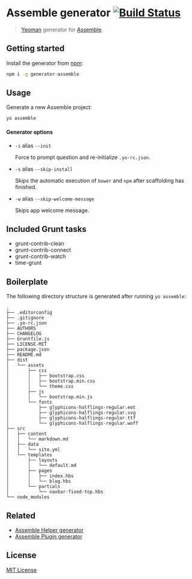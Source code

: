 # Assemble generator [![Build Status](https://travis-ci.org/assemble/generator-assemble.png)](https://travis-ci.org/assemble/generator-assemble)

> [Yeoman][yeoman] generator for [Assemble][assemble].

## Getting started

Install the generator from [npm](npmjs.org):

``` bash
npm i -g generator-assemble
```

## Usage

Generate a new Assemble project:

```bash
yo assemble
```

#### Generator options

* `-i` alias `--init`

  Force to prompt question and re-initialize `.yo-rc.json`.

* `-s` alias `--skip-install`

  Skips the automatic execution of `bower` and `npm` after scaffolding has finished.

* `-w` alias `--skip-welcome-message`

  Skips app welcome message.


## Included Grunt tasks

* grunt-contrib-clean
* grunt-contrib-connect
* grunt-contrib-watch
* time-grunt


## Boilerplate

The following directory structure is generated after running `yo assemble`:

    .
    ├── .editorconfig
    ├── .gitignore
    ├── .yo-rc.json
    ├── AUTHORS
    ├── CHANGELOG
    ├── Gruntfile.js
    ├── LICENSE-MIT
    ├── package.json
    ├── README.md
    ├── dist
    │   └── assets
    │       ├── css
    │       │   ├── bootstrap.css
    │       │   ├── bootstrap.min.css
    │       │   └── theme.css
    │       ├── js
    │       │   └── bootstrap.min.js
    │       └── fonts
    │           ├── glyphicons-halflings-regular.eot
    │           ├── glyphicons-halflings-regular.svg
    │           ├── glyphicons-halflings-regular.ttf
    │           └── glyphicons-halflings-regular.woff
    ├── src
    │   ├── content
    │   │   └── markdown.md
    │   ├── data
    │   │   └── site.yml
    │   └── templates
    │       ├── layouts
    │       │   └── default.md
    │       ├── pages
    │       │   ├── index.hbs
    │       │   └── blog.hbs
    │       └── partials
    │           └── navbar-fixed-top.hbs
    └── node_modules


## Related

 * [Assemble Helper generator](https://github.com/assemble/generator-helper)
 * [Assemble Plugin generator](https://github.com/assemble/generator-plugin)

## License
[MIT License](http://en.wikipedia.org/wiki/MIT_License)

[yeoman]: http://yeoman.io/
[assemble]: http://assemble.io
